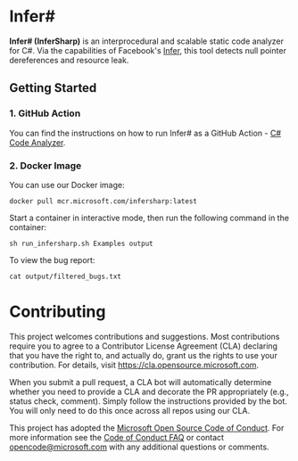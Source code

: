 # Infer#

**Infer# (InferSharp)** is an interprocedural and scalable static code analyzer for C#. Via the capabilities of Facebook's [Infer](https://fbinfer.com/), this tool detects null pointer dereferences and resource leak.

## Getting Started
### 1. GitHub Action
You can find the instructions on how to run Infer# as a GitHub Action - [C# Code Analyzer](https://github.com/microsoft/CSharpCodeAnalyzer).

### 2. Docker Image
You can use our Docker image:
```shell
docker pull mcr.microsoft.com/infersharp:latest
```
Start a container in interactive mode, then run the following command in the container:
```shell
sh run_infersharp.sh Examples output
```
To view the bug report:
```shell
cat output/filtered_bugs.txt
```

# Contributing

This project welcomes contributions and suggestions.  Most contributions require you to agree to a
Contributor License Agreement (CLA) declaring that you have the right to, and actually do, grant us
the rights to use your contribution. For details, visit https://cla.opensource.microsoft.com.

When you submit a pull request, a CLA bot will automatically determine whether you need to provide
a CLA and decorate the PR appropriately (e.g., status check, comment). Simply follow the instructions
provided by the bot. You will only need to do this once across all repos using our CLA.

This project has adopted the [Microsoft Open Source Code of Conduct](https://opensource.microsoft.com/codeofconduct/).
For more information see the [Code of Conduct FAQ](https://opensource.microsoft.com/codeofconduct/faq/) or
contact [opencode@microsoft.com](mailto:opencode@microsoft.com) with any additional questions or comments.
